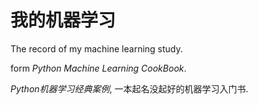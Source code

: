 # 我的机器学习

The record of my machine learning study.

form _Python Machine Learning CookBook_.

_Python机器学习经典案例_, 一本起名没起好的机器学习入门书.
